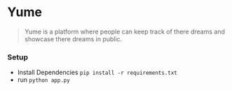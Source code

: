 # Yume
> Yume is a platform where people can keep track of there dreams and showcase there dreams in public.

### Setup
- Install Dependencies `pip install -r requirements.txt`
- run `python app.py`
